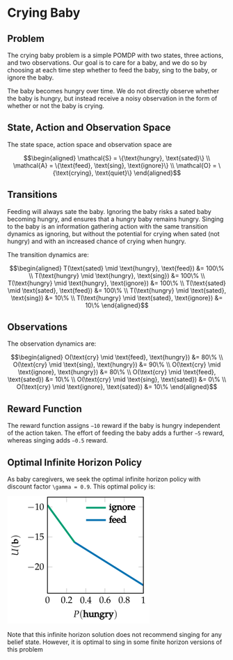 # Crying Baby

## Problem

The crying baby problem is a simple POMDP with two states, three actions, and two observations. Our goal is to care for a baby, and we do so by choosing at each time step whether to feed the baby, sing to the baby, or ignore the baby.

The baby becomes hungry over time. We do not directly observe whether the baby is hungry, but instead receive a noisy observation in the form of whether or not the baby is crying.

## State, Action and Observation Space
The state space, action space and observation space are
```math
\begin{aligned}
\mathcal{S} = \{\text{hungry}, \text{sated}\} \\
\mathcal{A} = \{\text{feed}, \text{sing}, \text{ignore}\} \\
\mathcal{O} = \{\text{crying}, \text{quiet}\}
\end{aligned}
```

## Transitions
Feeding will always sate the baby. Ignoring the baby risks a sated baby becoming hungry, and ensures that a hungry baby remains hungry. Singing to the baby is an information gathering action with the same transition dynamics as ignoring, but without the potential for crying when sated (not hungry) and with an increased chance of crying when hungry.

The transition dynamics are:
```math
\begin{aligned}
T(\text{sated} \mid \text{hungry}, \text{feed}) &= 100\% \\
T(\text{hungry} \mid \text{hungry}, \text{sing}) &= 100\% \\
T(\text{hungry} \mid \text{hungry}, \text{ignore}) &= 100\% \\
T(\text{sated} \mid \text{sated}, \text{feed}) &= 100\% \\
T(\text{hungry} \mid \text{sated}, \text{sing}) &= 10\% \\
T(\text{hungry} \mid \text{sated}, \text{ignore}) &= 10\%
\end{aligned}
```

## Observations
The observation dynamics are:
```math
\begin{aligned}
O(\text{cry} \mid \text{feed}, \text{hungry}) &= 80\% \\
O(\text{cry} \mid \text{sing}, \text{hungry}) &= 90\% \\
O(\text{cry} \mid \text{ignore}, \text{hungry}) &= 80\% \\
O(\text{cry} \mid \text{feed}, \text{sated}) &= 10\% \\
O(\text{cry} \mid \text{sing}, \text{sated}) &= 0\% \\
O(\text{cry} \mid \text{ignore}, \text{sated}) &= 10\%
\end{aligned}
```

## Reward Function
The reward function assigns ``−10`` reward if the baby is hungry independent of
the action taken. The effort of feeding the baby adds a further ``−5`` reward, whereas
singing adds ``−0.5`` reward.

## Optimal Infinite Horizon Policy
As baby caregivers, we seek the optimal infinite horizon policy with discount factor ``\gamma = 0.9``. This optimal policy is:

![Optimal Caregiver Policy](figures/img14.svg)

Note that this infinite horizon solution does not recommend singing for any belief state. However, it is optimal to sing in some finite horizon versions of this problem
